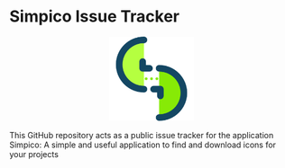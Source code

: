 # Simpico Issue Tracker

<p align="center">
  <img src="https://raw.githubusercontent.com/Futureglobe/Simpico_IssueTracker/master/appIcon.png" width="150"/>
</p>


This GitHub repository acts as a public issue tracker for the application Simpico: A simple and useful application to find and download icons for your projects
